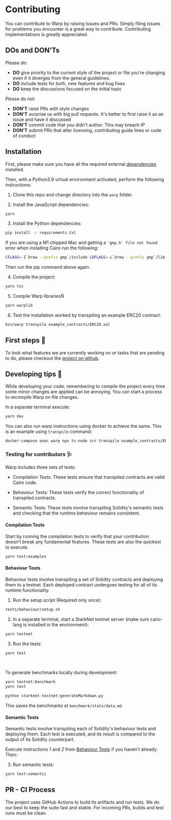 # Contributing

You can contribute to Warp by raising issues and PRs. Simply filing issues for problems you encounter is a great way to contribute. Contributing implementations is greatly appreciated.

## DOs and DON'Ts

Please do:

- **DO** give priority to the current style of the project or file you're changing even if it diverges from the general guidelines.
- **DO** include tests for both, new features and bug fixes
- **DO** keep the discussions focused on the initial topic

Please do not:

- **DON'T** raise PRs with style changes
- **DON'T** surprise us with big pull requests. It's better to first raise it as an issue and have it discussed
- **DON'T** commit code that you didn't author. This may breach IP
- **DON'T** submit PRs that alter licensing, contributing guide lines or code of conduct

## Installation

First, please make sure you have all the required external [dependencies](dependencies.md) installed.

Then, with a Python3.9 virtual environment activated, perform the following instructions:

1. Clone this repo and change directory into the `warp` folder.

2. Install the JavaScript dependencies:

```bash
yarn
```

3. Install the Python dependencies:

```bash
pip install -r requirements.txt
```

If you are using a M1 chipped Mac and getting a `'gmp.h' file not found` error when installing Cairo run the following:

```bash
CFLAGS=-I`brew --prefix gmp`/include LDFLAGS=-L`brew --prefix gmp`/lib pip install ecdsa fastecdsa sympy
```

Then run the pip command above again.

4. Compile the project:

```bash
yarn tsc
```

5. Compile Warp librariesÑ

```bash
yarn warplib
```

6. Test the installation worked by transpiling an example ERC20 contract:

```bash
bin/warp transpile example_contracts/ERC20.sol
```

## First steps :feet:

To look what features we are currently working on or tasks that are pending to do, please checkout the [project on github](https://github.com/orgs/NethermindEth/projects/30/views/3).

## Developing tips :honey_pot:

While developing your code, remembering to compile the project every time some minor changes are applied can be annoying. You can start a process to recompile Warp on file changes.

In a separate terminal execute:

```bash
yarn dev
```

You can also run warp instructions using docker to achieve the same. This is an example using `transpile` command:

```bash
docker-compose exec warp npx ts-node src transpile example_contracts/ERC20.sol
```

### Testing for contributors :stethoscope:

Warp includes three sets of tests:

- Compilation Tests: These tests ensure that transpiled contracts are valid Cairo code.

- Behaviour Tests: These tests verify the correct functionality of transpiled contracts.

- Semantic Tests: These tests involve transpiling Solidity's semantic tests and checking that the runtime behaviour remains consistent.

#### Compilation Tests

Start by running the compilation tests to verify that your contribution doesn't break any fundamental features. These tests are also the quickest to execute.

```bash
yarn test:examples
```

#### Behaviour Tests

Behaviour tests involve transpiling a set of Solidity contracts and deploying them to a testnet. Each deployed contract undergoes testing for all of its runtime functionality.

1. Run the setup script (Required only once):

```bash
tests/behaviour/setup.sh
```

2. In a separate terminal, start a StarkNet testnet server (make sure cairo-lang is installed in the environment):

```bash
yarn testnet
```

3. Run the tests:

```bash
yarn test
```

<br>

To generate benchmarks locally during development:

```bash
yarn testnet:benchmark
yarn test
```

```python
python starknet-testnet/generateMarkdown.py
```

This saves the benchmarks at `benchmark/stats/data.md`

#### Semantic Tests

Semantic tests involve transpiling each of Solidity's behaviour tests and deploying them. Each test is executed, and its result is compared to the output of its Solidity counterpart.

Execute instructions _1_ and _2_ from [Behaviour Tests](#behaviour-tests) if you haven't already. Then:

3. Run semantic tests:

```bash
yarn test:semantic
```

## PR - CI Process

The project uses GitHub Actions to build its artifacts and run tests. We do our best to keep the suite fast and stable. For incoming PRs, builds and test runs must be clean.
